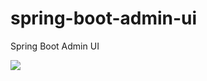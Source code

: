 # spring-boot-admin-ui
Spring Boot Admin UI

[![](https://jitpack.io/v/canmogol/spring-boot-admin-ui.svg)](https://jitpack.io/#canmogol/spring-boot-admin-ui)